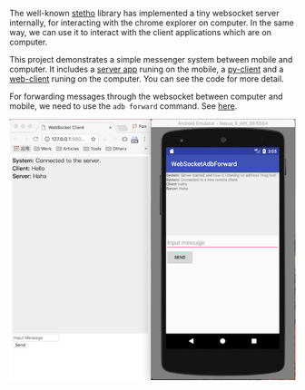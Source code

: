 The well-known [stetho](https://github.com/facebook/stetho) library has implemented a tiny websocket server internally, for interacting with the chrome explorer on computer. In the same way, we can use it to interact with the client applications which are on computer.

This project demonstrates a simple messenger system between mobile and computer. It includes a [server app](example-server-app) runing on the mobile, a [py-client](example-py-client) and a [web-client](web-client) runing on the computer. You can see the code for more detail.

For forwarding messages through the websocket between computer and mobile, we need to use the `adb forward` command. See [here](example-py-client/client.py#L45).

![screenshot](img/screenshot.png)
